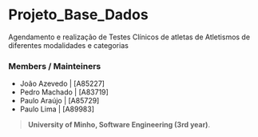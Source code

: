 # Projeto_Base_Dados
Agendamento e realização de Testes Clínicos de atletas de Atletismos de diferentes modalidades e categorias

### Members / Mainteiners 

- João Azevedo    | [A85227]
- Pedro Machado   | [A83719]
- Paulo Araújo    | [A85729]
- Paulo Lima      | [A89983]

>**University of Minho, Software Engineering (3rd year)**.
